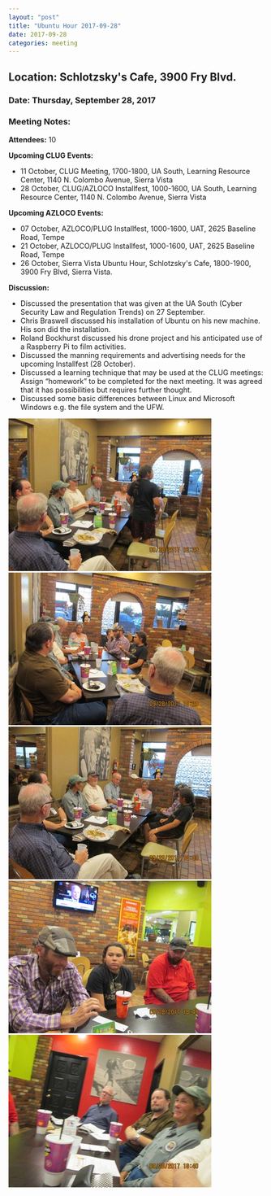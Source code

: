 ```yaml
---
layout: "post"
title: "Ubuntu Hour 2017-09-28"
date: 2017-09-28
categories: meeting
---
```


## Location: Schlotzsky's Cafe, 3900 Fry Blvd.

### Date: Thursday, September 28, 2017

### Meeting Notes:

**Attendees:** 10

**Upcoming CLUG Events:**

 * 11 October, CLUG Meeting, 1700-1800, UA South, Learning Resource Center, 1140 N. Colombo Avenue, Sierra Vista
 * 28 October, CLUG/AZLOCO Installfest, 1000-1600, UA South, Learning Resource Center, 1140 N. Colombo Avenue, Sierra Vista
 
 **Upcoming AZLOCO Events:**

 * 07 October, AZLOCO/PLUG Installfest, 1000-1600, UAT, 2625 Baseline Road, Tempe
 * 21 October, AZLOCO/PLUG Installfest, 1000-1600, UAT, 2625 Baseline Road, Tempe
 * 26 October, Sierra Vista Ubuntu Hour, Schlotzsky's Cafe, 1800-1900, 3900 Fry Blvd, Sierra Vista.
 
**Discussion:**

 * Discussed the presentation that was given at the UA South (Cyber Security Law and Regulation Trends) on 27 September.
 * Chris Braswell discussed his installation of Ubuntu on his new machine.  His son did the installation.
 * Roland Bockhurst discussed his drone project and his anticipated use of a Raspberry Pi to film activities.
 * Discussed the manning requirements and advertising needs for the upcoming Installfest (28 October).
 * Discussed a learning technique that may be used at the CLUG meetings:  Assign “homework” to be completed for the next meeting.  It was agreed that it has possibilities but requires further thought.
 * Discussed some basic differences between Linux and Microsoft Windows e.g. the file system and the UFW.
 
![alt text](https://raw.githubusercontent.com/CochiseLinuxUsersGroup/CochiseLinuxUsersGroup.github.io/master/images/SierraVistaUbuntuHour_2017-09-28_1-400x400.JPG)
![alt text](https://raw.githubusercontent.com/CochiseLinuxUsersGroup/CochiseLinuxUsersGroup.github.io/master/images/SierraVistaUbuntuHour_2017-09-28_2-400x400.JPG)
![alt text](https://raw.githubusercontent.com/CochiseLinuxUsersGroup/CochiseLinuxUsersGroup.github.io/master/images/SierraVistaUbuntuHour_2017-09-28_3-400x400.JPG)
![alt text](https://raw.githubusercontent.com/CochiseLinuxUsersGroup/CochiseLinuxUsersGroup.github.io/master/images/SierraVistaUbuntuHour_2017-09-28_4-400x400.JPG)
![alt text](https://raw.githubusercontent.com/CochiseLinuxUsersGroup/CochiseLinuxUsersGroup.github.io/master/images/SierraVistaUbuntuHour_2017-09-28_5-400x400.JPG)
